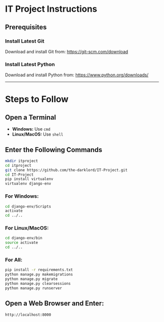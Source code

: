 # IT Project Instructions

## Prerequisites

### Install Latest Git
Download and install Git from: https://git-scm.com/download

### Install Latest Python
Download and install Python from: https://www.python.org/downloads/

---

# Steps to Follow

## Open a Terminal
- **Windows:** Use `cmd`
- **Linux/MacOS:** Use `shell`

## Enter the Following Commands
```bash
mkdir itproject
cd itproject
git clone https://github.com/the-darklord/IT-Project.git
cd IT-Project
pip install virtualenv
virtualenv django-env
```

### For Windows:
```bash
cd django-env/Scripts
activate
cd ../..
```

### For Linux/MacOS:
```bash
cd django-env/bin
source activate
cd ../..
```

### For All:
```bash
pip install -r requirements.txt
python manage.py makemigrations
python manage.py migrate
python manage.py clearsessions
python manage.py runserver
```

## Open a Web Browser and Enter:
```
http://localhost:8000
```

